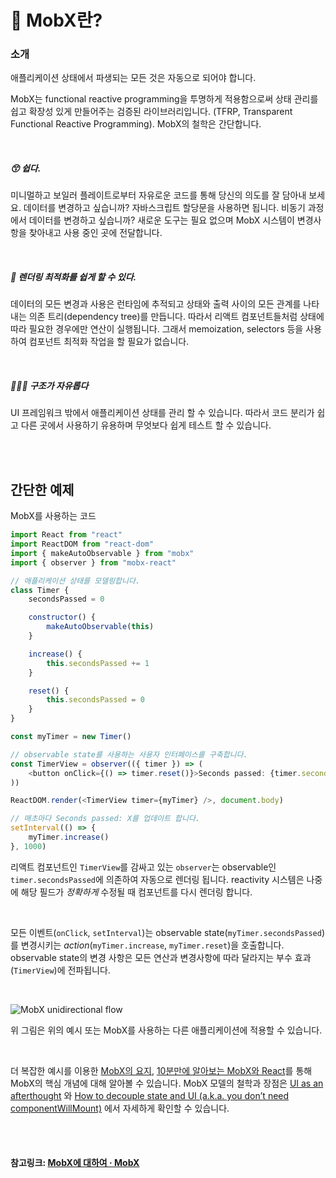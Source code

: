 # 🔬 MobX란?

### 소개

 애플리케이션 상태에서 파생되는 모든 것은 자동으로 되어야 합니다.

 MobX는 functional reactive programming을 투명하게 적용함으로써 상태 관리를 쉽고 확장성 있게 만들어주는 검증된 라이브러리입니다. (TFRP, Transparent Functional Reactive Programming). MobX의 철학은 간단합니다.

<br>

##### 😙 쉽다.

 미니멀하고 보일러 플레이트로부터 자유로운 코드를 통해 당신의 의도를 잘 담아내 보세요. 데이터를 변경하고 싶습니까? 자바스크립트 할당문을 사용하면 됩니다. 비동기 과정에서 데이터를 변경하고 싶습니까? 새로운 도구는 필요 없으며 MobX 시스템이 변경사항을 찾아내고 사용 중인 곳에 전달합니다.

<br>

##### 🚅 렌더링 최적화를 쉽게 할 수 있다.

 데이터의 모든 변경과 사용은 런타임에 추적되고 상태와 출력 사이의 모든 관계를 나타내는 의존 트리(dependency tree)를 만듭니다. 따라서 리액트 컴포넌트들처럼 상태에 따라 필요한 경우에만 연산이 실행됩니다. 그래서 memoization, selectors 등을 사용하여 컴포넌트 최적화 작업을 할 필요가 없습니다.

<br>

##### 🤹🏻‍♂️ 구조가 자유롭다

 UI 프레임워크 밖에서 애플리케이션 상태를 관리 할 수 있습니다. 따라서 코드 분리가 쉽고 다른 곳에서 사용하기 유용하며 무엇보다 쉽게 테스트 할 수 있습니다.

<br>

<br>

## 간단한 예제

MobX를 사용하는 코드

```javascript
import React from "react"
import ReactDOM from "react-dom"
import { makeAutoObservable } from "mobx"
import { observer } from "mobx-react"

// 애플리케이션 상태를 모델링합니다.
class Timer {
    secondsPassed = 0

    constructor() {
        makeAutoObservable(this)
    }

    increase() {
        this.secondsPassed += 1
    }

    reset() {
        this.secondsPassed = 0
    }
}

const myTimer = new Timer()

// observable state를 사용하는 사용자 인터페이스를 구축합니다.
const TimerView = observer(({ timer }) => (
    <button onClick={() => timer.reset()}>Seconds passed: {timer.secondsPassed}</button>
))

ReactDOM.render(<TimerView timer={myTimer} />, document.body)

// 매초마다 Seconds passed: X를 업데이트 합니다.
setInterval(() => {
    myTimer.increase()
}, 1000)
```

 리액트 컴포넌트인 `TimerView`를 감싸고 있는 `observer`는 observable인 `timer.secondsPassed`에 의존하여 자동으로 렌더링 됩니다. reactivity 시스템은 나중에 해당 필드가 *정확하게* 수정될 때 컴포넌트를 다시 렌더링 합니다.

<br>

 모든 이벤트(`onClick`, `setInterval`)는 observable state(`myTimer.secondsPassed`)를 변경시키는 *action*(`myTimer.increase`, `myTimer.reset`)을 호출합니다. observable state의 변경 사항은 모든 연산과 변경사항에 따라 달라지는 부수 효과(`TimerView`)에 전파됩니다.

<br>

![MobX unidirectional flow](https://mobx.js.org/assets/flow2.png)

 위 그림은 위의 예시 또는 MobX를 사용하는 다른 애플리케이션에 적용할 수 있습니다.

<br>

 더 복잡한 예시를 이용한 [MobX의 요지](https://ko.mobx.js.org/the-gist-of-mobx.html), [10분만에 알아보는 MobX와 React](https://ko.mobx.js.org/getting-started.html)를 통해 MobX의 핵심 개념에 대해 알아볼 수 있습니다. MobX 모델의 철학과 장점은 [UI as an afterthought](https://michel.codes/blogs/ui-as-an-afterthought) 와 [How to decouple state and UI (a.k.a. you don’t need componentWillMount)](https://hackernoon.com/how-to-decouple-state-and-ui-a-k-a-you-dont-need-componentwillmount-cc90b787aa37) 에서 자세하게 확인할 수 있습니다.

<br>

<br>

#### 참고링크: [MobX에 대하여 · MobX](https://ko.mobx.js.org/README.html)

<br>